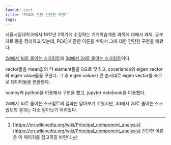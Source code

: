 ```yaml
---
layout: post
title: "PCA에 관한 간단한 구현"
tags:
---
```


서울시립대학교에서 18학년 2학기에 수강하는 기계학습개론 과목에 대해서 과제, 공부 자료 등을 정리하고 있는데, PCA[^PCA]에 관한 이론을 배워서 그에 대한 간단한 구현을 해봤다.

[2d에서 1d로 줄이는 스크립트](https://github.com/JeongUkJae/introduction-to-machine-learning-assignments/blob/master/class/PCA-2d-to-1d.ipynb)와 [3d에서 2d로 줄이는 스크립트](https://github.com/JeongUkJae/introduction-to-machine-learning-assignments/blob/master/class/PCA-3d-to-2d.ipynb)이다.

vector들을 mean값의 각 element들을 0으로 맞추고, covariance의 eigen vector와 eigen value들을 구한다. 그 후 eigen value가 큰 순서대로 eigen vector를 축으로 데이터들을 변환한다.

numpy와 python을 이용해서 구현을 했고, jupyter notebook을 이용했다.

2d에서 1d로 줄이는 스크립트의 결과는 알아보기 쉬웠지만, 3d에서 2d로 줄이는 스크립트의 결과는 다소 알아보기 어려웠다.

[^PCA]: [https://en.wikipedia.org/wiki/Principal_component_analysis](https://en.wikipedia.org/wiki/Principal_component_analysis) 간단한 이론은 이 페이지를 참고하길 바란다.
